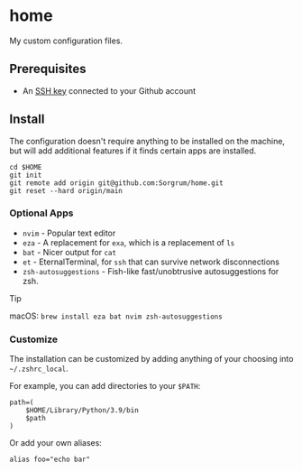 # home

My custom configuration files.

## Prerequisites

* An [SSH key](https://docs.github.com/en/authentication/connecting-to-github-with-ssh/generating-a-new-ssh-key-and-adding-it-to-the-ssh-agent) connected to your Github account

## Install

The configuration doesn't require anything to be installed on the machine, but will add additional features if it finds certain apps are installed.

```shell
cd $HOME
git init
git remote add origin git@github.com:Sorgrum/home.git
git reset --hard origin/main
```

### Optional Apps

* `nvim` - Popular text editor
* `eza` - A replacement for `exa`, which is a replacement of `ls`
* `bat` - Nicer output for `cat`
* `et` - EternalTerminal, for `ssh` that can survive network disconnections
* `zsh-autosuggestions` - Fish-like fast/unobtrusive autosuggestions for zsh.

> [!TIP]
> macOS: `brew install eza bat nvim zsh-autosuggestions`

### Customize

The installation can be customized by adding anything of your choosing into `~/.zshrc_local`.

For example, you can add directories to your `$PATH`:

```shell
path=(
    $HOME/Library/Python/3.9/bin
    $path
)

```

Or add your own aliases:

```shell
alias foo="echo bar"
```
